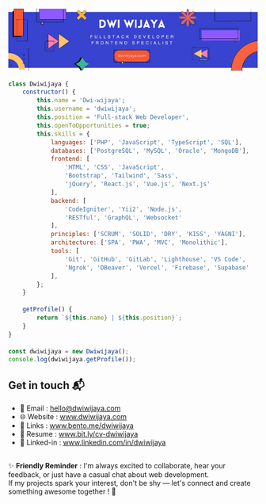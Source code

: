 ![Banner](assets/blue-geometric-banner.png)

```javascript
class Dwiwijaya {
    constructor() {
        this.name = 'Dwi-wijaya';
        this.username = 'dwiwijaya';
        this.position = 'Full-stack Web Developer',
        this.openToOpportunities = true;
        this.skills = {
            languages: ['PHP', 'JavaScript', 'TypeScript', 'SQL'],
            databases: ['PostgreSQL', 'MySQL', 'Oracle', 'MongoDB'],
            frontend: [
                'HTML', 'CSS', 'JavaScript',
                'Bootstrap', 'Tailwind', 'Sass',
                'jQuery', 'React.js', 'Vue.js', 'Next.js'
            ],
            backend: [
                'CodeIgniter', 'Yii2', 'Node.js',
                'RESTful', 'GraphQL', 'Websocket'
            ],
            principles: ['SCRUM', 'SOLID', 'DRY', 'KISS', 'YAGNI'],
            architecture: ['SPA', 'PWA', 'MVC', 'Monolithic'],
            tools: [
                'Git', 'GitHub', 'GitLab', 'Lighthouse', 'VS Code',
                'Ngrok', 'DBeaver', 'Vercel', 'Firebase', 'Supabase'
            ],
        };
    }

    getProfile() {
        return `${this.name} | ${this.position}`;
    }
}

const dwiwijaya = new Dwiwijaya();
console.log(dwiwijaya.getProfile());

```

## Get in touch 📬

- 📧 Email : hello@dwiwijaya.com
- 🌐 Website : www.dwiwijaya.com
- 🔗 Links : www.bento.me/dwiwijaya
- 📄 Resume : www.bit.ly/cv-dwiwijaya
- 💼 Linked-in : www.linkedin.com/in/dwiwijaya 

##

✨ **Friendly Reminder** : I'm always excited to collaborate, hear your feedback, or just have a casual chat about web development. <br>
If my projects spark your interest, don't be shy — let's connect and create something awesome together ! 🤗


